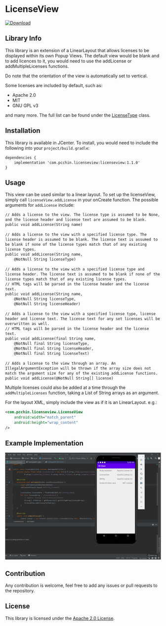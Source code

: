 # LicenseView
[ ![Download](https://api.bintray.com/packages/pcchin/licenseview/com.pcchin.licenseview/images/download.svg) ](https://bintray.com/pcchin/licenseview/com.pcchin.licenseview/_latestVersion)

## Library Info
This library is an extension of a LinearLayout that allows licenses to be displayed within its own Popup Views.
The default view would be blank and to add licences to it, you would need to use the addLicense or addMultipleLicenses functions.

Do note that the orientation of the view is automatically set to vertical.

Some licenses are included by default, such as:
- Apache 2.0
- MIT
- GNU GPL v3

and many more. The full list can be found under the [LicenseType](/licenseview/src/main/java/com/pcchin/licenseview/LicenseType.java) class.

## Installation
This library is available in JCenter. To install, you would need to include the following into your `project/build.gradle`:

```
dependencies {
    implementation 'com.pcchin.licenseview:licenseview:1.1.0'
}
```

## Usage

This view can be used similar to a linear layout. To set up the licenseView, simply call `licenseView.addLicense` in your onCreate function. The possible arguments for `addLicense` include:

```
// Adds a license to the view. The license type is assumed to be None, and the license header and license text are assumed to be blank.
public void addLicense(String name)

// Adds a license to the view with a specified license type. The license header is assumed to be blank. The license text is assumed to be blank if none of the license types match that of any existing license types.
public void addLicense(String name, 
    @NotNull String licenseType)

// Adds a license to the view with a specified license type and license header. The license text is assumed to be blank if none of the license types match that of any existing license types.
// HTML tags will be parsed in the license header and the license text.
public void addLicense(String name, 
    @NotNull String licenseType, 
    @NotNull String licenseHeader)

// Adds a license to the view with a specified license type, license header and license text. The license text for any set licenses will be overwritten as well.
// HTML tags will be parsed in the license header and the license text.
public void addLicense(final String name, 
    @NotNull final String licenseType,
    @NotNull final String licenseHeader, 
    @NotNull final String licenseText)

// Adds a license to the view through an array. An IllegalArgumentException will be thrown if the array size does not match the argument size for any of the existing addLicense functions.
public void addLicense(@NotNull String[] license)
```

Multiple licenses could also be added at a time through the `addMultipleLicenses` function, taking a List of String arrays as an argument.

For the layout XML, simply include the view as if it is an LinearLayout. e.g.:
```XML
<com.pcchin.licenseview.LicenseView
    android:width="match_parent"
    android:height="wrap_content"
/>
```

## Example Implementation
![](/example_implementation.png)

## Contribution
Any contribution is welcome, feel free to add any issues or pull requests to the repository.

## License
This library is licensed under the [Apache 2.0 License](/LICENSE).